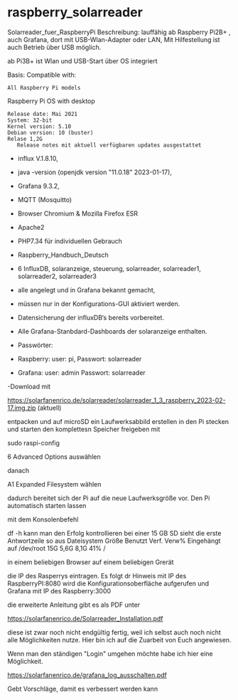 # raspberry_solarreader
Solarreader_fuer_RaspberryPi
Beschreibung:
lauffähig ab Raspberry Pi2B+  , auch Grafana, dort mit USB-Wlan-Adapter oder LAN, 
Mit Hilfestellung ist auch Betrieb über USB möglich.

ab Pi3B+ ist Wlan  und USB-Start über OS integriert

Basis: Compatible with:

    All Raspberry Pi models

Raspberry Pi OS with desktop

    Release date: Mai 2021 
    System: 32-bit
    Kernel version: 5.10
    Debian version: 10 (buster)
    Relase 1,2G
       Release notes mit aktuell verfügbaren updates ausgestattet


-   influx V.1.8.10, 
-   java -version (openjdk version "11.0.18" 2023-01-17),
-   Grafana 9.3.2,
-   MQTT (Mosquitto)
-   Browser Chromium & Mozilla Firefox ESR
-   Apache2 
-   PHP7.34 für individuellen Gebrauch
-   Raspberry_Handbuch_Deutsch

-   6 InfluxDB,  solaranzeige, steuerung, solarreader, solarreader1, solarreader2, solarreader3
-   alle angelegt und in Grafana bekannt gemacht,
-   müssen nur in der Konfigurations-GUI aktiviert werden.

- Datensicherung der influxDB‘s bereits vorbereitet. 
- Alle Grafana-Stanbdard-Dashboards der solaranzeige enthalten.
- Passwörter:

- Raspberry: user: pi,   Passwort: solarreader
- Grafana: user: admin   Passwort: solarreader

-Download mit

  https://solarfanenrico.de/solarreader/solarreader_1_3_raspberry_2023-02-17.img.zip  (aktuell)


entpacken und auf microSD ein Laufwerksabbild erstellen
in den Pi stecken und starten
den komplettesn Speicher freigeben mit

sudo raspi-config

6 Advanced Options    auswählen

danach

A1 Expanded Filesystem     wählen

dadurch bereitet sich der Pi auf die neue Laufwerksgröße vor.
Den Pi automatisch starten lassen

mit dem Konsolenbefehl

df -h kann man den Erfolg kontrollieren
bei einer 15 GB SD sieht die erste Antwortzeile so aus
Dateisystem Größe Benutzt Verf. Verw% Eingehängt auf
/dev/root        15G    5,6G    8,1G   41%        /

in einem beliebigen Browser auf einem beliebigen Grerät

die IP des Rasperrys eintragen. Es folgt dr Hinweis
mit IP des RaspberryPI:8080 wird die Konfigurationsoberfläche aufgerufen
und 
Grafana mit IP des Raspberry:3000

die erweiterte Anleitung gibt es als PDF unter

https://solarfanenrico.de/Solarreader_Installation.pdf 

diese ist zwar noch nicht endgültig fertig, weil ich selbst auch noch nicht alle Möglichkeiten nutze.
Hier bin ich auf die Zuarbeit von Euch angewiesen.

Wenn man den ständigen "Login" umgehen möchte habe ich hier eine Möglichkeit.

https://solarfanenrico.de/grafana_log_ausschalten.pdf


Gebt Vorschläge, damit es verbessert werden kann
